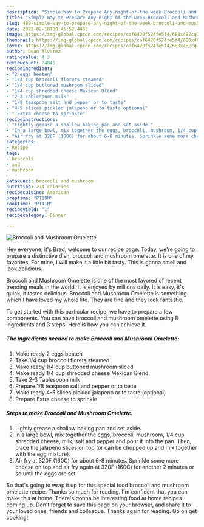 ```yaml
---
description: "Simple Way to Prepare Any-night-of-the-week Broccoli and Mushroom Omelette"
title: "Simple Way to Prepare Any-night-of-the-week Broccoli and Mushroom Omelette"
slug: 489-simple-way-to-prepare-any-night-of-the-week-broccoli-and-mushroom-omelette
date: 2022-02-18T00:45:52.445Z
image: https://img-global.cpcdn.com/recipes/caf6420f524fe5f4/680x482cq70/broccoli-and-mushroom-omelette-recipe-main-photo.jpg
thumbnail: https://img-global.cpcdn.com/recipes/caf6420f524fe5f4/680x482cq70/broccoli-and-mushroom-omelette-recipe-main-photo.jpg
cover: https://img-global.cpcdn.com/recipes/caf6420f524fe5f4/680x482cq70/broccoli-and-mushroom-omelette-recipe-main-photo.jpg
author: Dean Alvarez
ratingvalue: 4.3
reviewcount: 24845
recipeingredient:
- "2 eggs beaten"
- "1/4 cup broccoli florets steamed"
- "1/4 cup buttoned mushroom sliced"
- "1/4 cup shredded cheese Mexican Blend"
- "2-3 Tablespoon milk"
- "1/8 teaspoon salt and pepper or to taste"
- "4-5 slices pickled jalapeno or to taste optional"
- " Extra cheese to sprinkle"
recipeinstructions:
- "Lightly grease a shallow baking pan and set aside."
- "In a large bowl, mix together the eggs, broccoli, mushroom, 1/4 cup shredded cheese, milk, salt and pepper and pour it into the pan. Then, place the jalapeno slices on top (or can be chopped up and mix together with the egg mixture)."
- "Air fry at 320F (160C) for about 6-8 minutes. Sprinkle some more cheese on top and air fry again at 320F (160C) for another 2 minutes or so until the eggs are set."
categories:
- Recipe
tags:
- broccoli
- and
- mushroom

katakunci: broccoli and mushroom 
nutrition: 274 calories
recipecuisine: American
preptime: "PT19M"
cooktime: "PT41M"
recipeyield: "1"
recipecategory: Dinner

---
```



![Broccoli and Mushroom Omelette](https://img-global.cpcdn.com/recipes/caf6420f524fe5f4/680x482cq70/broccoli-and-mushroom-omelette-recipe-main-photo.jpg)

Hey everyone, it's Brad, welcome to our recipe page. Today, we're going to prepare a distinctive dish, broccoli and mushroom omelette. It is one of my favorites. For mine, I will make it a little bit tasty. This is gonna smell and look delicious.

Broccoli and Mushroom Omelette is one of the most favored of recent trending meals in the world. It is enjoyed by millions daily. It is easy, it's quick, it tastes delicious. Broccoli and Mushroom Omelette is something which I have loved my whole life. They are fine and they look fantastic.




To get started with this particular recipe, we have to prepare a few components. You can have broccoli and mushroom omelette using 8 ingredients and 3 steps. Here is how you can achieve it.

<!--inarticleads1-->

##### The ingredients needed to make Broccoli and Mushroom Omelette:

1. Make ready 2 eggs beaten
1. Take 1/4 cup broccoli florets steamed
1. Make ready 1/4 cup buttoned mushroom sliced
1. Make ready 1/4 cup shredded cheese Mexican Blend
1. Take 2-3 Tablespoon milk
1. Prepare 1/8 teaspoon salt and pepper or to taste
1. Make ready 4-5 slices pickled jalapeno or to taste (optional)
1. Prepare  Extra cheese to sprinkle




<!--inarticleads2-->

##### Steps to make Broccoli and Mushroom Omelette:

1. Lightly grease a shallow baking pan and set aside.
1. In a large bowl, mix together the eggs, broccoli, mushroom, 1/4 cup shredded cheese, milk, salt and pepper and pour it into the pan. Then, place the jalapeno slices on top (or can be chopped up and mix together with the egg mixture).
1. Air fry at 320F (160C) for about 6-8 minutes. Sprinkle some more cheese on top and air fry again at 320F (160C) for another 2 minutes or so until the eggs are set.




So that's going to wrap it up for this special food broccoli and mushroom omelette recipe. Thanks so much for reading. I'm confident that you can make this at home. There's gonna be interesting food at home recipes coming up. Don't forget to save this page on your browser, and share it to your loved ones, friends and colleague. Thanks again for reading. Go on get cooking!
